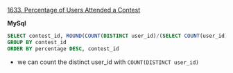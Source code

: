 [1633. Percentage of Users Attended a Contest](https://leetcode.com/problems/percentage-of-users-attended-a-contest/description/)

**MySql**
```sql
SELECT contest_id, ROUND(COUNT(DISTINCT user_id)/(SELECT COUNT(user_id) FROM Users) * 100 ,2) as percentage FROM Register
GROUP BY contest_id
ORDER BY percentage DESC, contest_id
```
- we can count the distinct user_id with `COUNT(DISTINCT user_id)`